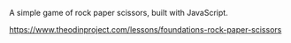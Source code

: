 A simple game of rock paper scissors, built with JavaScript.

https://www.theodinproject.com/lessons/foundations-rock-paper-scissors
